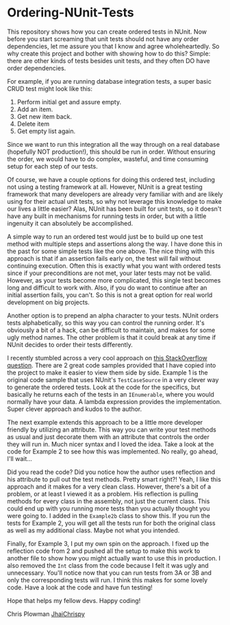 Ordering-NUnit-Tests
====================

This repository shows how you can create ordered tests in NUnit.  Now before you start screaming that unit tests should not have any order dependencies, let me assure you that I know and agree wholeheartedly.  So why create this project and bother with showing how to do this?  Simple: there are other kinds of tests besides unit tests, and they often DO have order dependencies.

For example, if you are running database integration tests, a super basic CRUD test might look like this:

1. Perform initial get and assure empty.
2. Add an item.
3. Get new item back.
4. Delete item
5. Get empty list again.

Since we want to run this integration all the way through on a real database (hopefully NOT production!), this should be run in order.  Without ensuring the order, we would have to do complex, wasteful, and time consuming setup for each step of our tests.

Of course, we have a couple options for doing this ordered test, including not using a testing framework at all.  However, NUnit is a great testing framework that many developers are already very familiar with and are likely using for their actual unit tests, so why not leverage this knowledge to make our lives a little easier?  Alas, NUnit has been built for unit tests, so it doesn't have any built in mechanisms for running tests in order, but with a little ingenuity it can absolutely be accomplished.

A simple way to run an ordered test would just be to build up one test method with multiple steps and assertions along the way.  I have done this in the past for some simple tests like the one above.  The nice thing with this approach is that if an assertion fails early on, the test will fail without continuing execution.  Often this is exactly what you want with ordered tests since if your preconditions are not met, your later tests may not be valid.  However, as your tests become more complicated, this single test becomes long and difficult to work with.  Also, if you do want to continue after an initial assertion fails, you can't.  So this is not a great option for real world development on big projects.

Another option is to prepend an alpha character to your tests.  NUnit orders tests alphabetically, so this way you can control the running order.  It's obviously a bit of a hack, can be difficult to maintain, and makes for some ugly method names.  The other problem is that it could break at any time if NUnit decides to order their tests differently.

I recently stumbled across a very cool approach on [this StackOverflow question](http://stackoverflow.com/questions/1078658/nunit-test-run-order).  There are 2 great code samples provided that I have copied into the project to make it easier to view them side by side.  Example 1 is the original code sample that uses NUnit's `TestCaseSource` in a very clever way to generate the ordered tests.  Look at the code for the specifics, but basically he returns each of the tests in an `IEnumerable`, where you would normally have your data.  A lambda expression provides the implementation.  Super clever approach and kudos to the author.

The next example extends this approach to be a little more developer friendly by utilizing an attribute.  This way you can write your test methods as usual and just decorate them with an attribute that controls the order they will run in.  Much nicer syntax and I loved the idea.  Take a look at the code for Example 2 to see how this was implemented.  No really, go ahead, I'll wait...

Did you read the code?  Did you notice how the author uses reflection and his attribute to pull out the test methods.  Pretty smart right?!  Yeah, I like this approach and it makes for a very clean class.  However, there's a bit of a problem, or at least I viewed it as a problem.  His reflection is pulling methods for every class in the assembly, not just the current class.  This could end up with you running more tests than you actually thought you were going to.  I added in the `Example2b` class to show this.  If you run the tests for Example 2, you will get all the tests run for both the original class as well as my additional class.  Maybe not what you intended.

Finally, for Example 3, I put my own spin on the approach.  I fixed up the reflection code from 2 and pushed all the setup to make this work to another file to show how you might actually want to use this in production.  I also removed the `Int` class from the code because I felt it was ugly and unnecessary.  You'll notice now that you can run tests from 3A or 3B and only the corresponding tests will run.  I think this makes for some lovely code.  Have a look at the code and have fun testing!

Hope that helps my fellow devs.  Happy coding!

Chris Plowman
[JhaiChrispy](http://www.jhaichrispy.com)